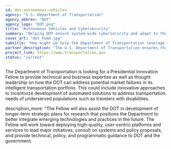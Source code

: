 ```yaml
---
id: dot-autonomous-vehicles
agency: "U.S. Department of Transportation"
agency_abbrev: "DOT"
agency_logo: "DOT.png"
title: "Autonomous Vehicles and Cybersecurity"
summary: "Helping DOT ensure system-wide cybersecurity and adapt to the challenges and opportunities that autonomous vehicles and aerial systems offer"
cover_art: "dot_home.jpg"
subtitle: "How might we help the Department of Transportation leverage emerging technologies to make our cities and transportation systems safer?"
partner_description: "The U.S. Department of Transportation ensures that our nation has the safest, most efficient and modern transportation system in the world; that improves the quality of life for all American people and communities, from rural to urban, and increases the productivity and competitiveness of American workers and businesses."
project_link: https://www.transportation.gov
status: "current"
---
```


The Department of Transportation is looking for a Presidential Innovation Fellow to provide technical and business expertise as well as thought leadership on how the DOT can address potential market failures in its intelligent transportation portfolio. This could include innovative approaches to incentivize development of automated solutions to address transportation needs of underserved populations such as travelers with disabilities.

description_more: "The Fellow will also assist the DOT in development of longer-term strategic plans for research that positions the Department to better integrate emerging technologies and practices in the future. The Fellow will work toward deploying high-quality, user-centric platforms and services to lead major initiatives, consult on systems and policy proposals, and provide technical, policy, and programmatic guidance to DOT and the government.
